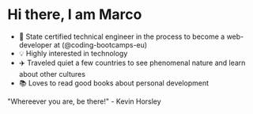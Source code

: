 # Hi there, I am Marco

- 👋 State certified technical engineer in the process to become a web-developer at (@coding-bootcamps-eu)
- 💡 Highly interested in technology
- ✈️ Traveled quiet a few countries to see phenomenal nature and learn about other cultures
- 📚 Loves to read good books about personal development

"Whereever you are, be there!" - Kevin Horsley



<!---
marcorosenbaum/marcorosenbaum is a ✨ special ✨ repository because its `README.md` (this file) appears on your GitHub profile.
You can click the Preview link to take a look at your changes.
--->
